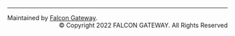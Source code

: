 <hr />

Maintained by [Falcon Gateway](https://falcongateway.com/). 
    <span style="float:right;">
        © Copyright 2022 FALCON GATEWAY. All Rights Reserved
    </span>

